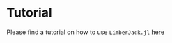 # Tutorial #

Please find a tutorial on how to use ```LimberJack.jl``` [here](https://github.com/JaimeRZP/LimberJack.jl/blob/main/Tutorial.ipynb)